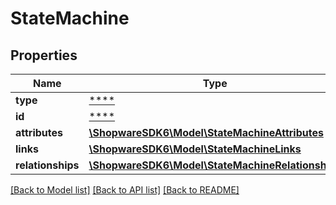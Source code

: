 # StateMachine

## Properties
Name | Type | Description | Notes
------------ | ------------- | ------------- | -------------
**type** | [****](.md) |  | [optional] 
**id** | [****](.md) |  | [optional] 
**attributes** | [**\ShopwareSDK6\Model\StateMachineAttributes**](StateMachineAttributes.md) |  | [optional] 
**links** | [**\ShopwareSDK6\Model\StateMachineLinks**](StateMachineLinks.md) |  | [optional] 
**relationships** | [**\ShopwareSDK6\Model\StateMachineRelationships**](StateMachineRelationships.md) |  | [optional] 

[[Back to Model list]](../../README.md#documentation-for-models) [[Back to API list]](../../README.md#documentation-for-api-endpoints) [[Back to README]](../../README.md)

